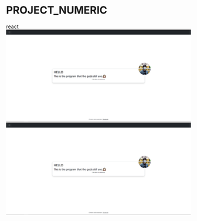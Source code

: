 # PROJECT_NUMERIC
react
![](https://github.com/ZXINNATTAPAT/PROJECT_NUMERIC/blob/main/PNG/Screenshot%20(317).png)
![](https://github.com/ZXINNATTAPAT/PROJECT_NUMERIC/blob/main/PNG/Screenshot%20(317).png)
